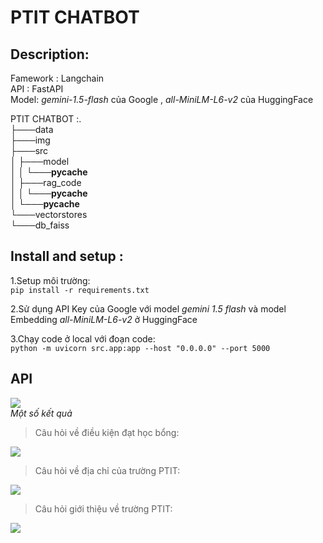 # PTIT CHATBOT
## Description:
Famework : Langchain  
API : FastAPI  
Model: *gemini-1.5-flash* của Google , *all-MiniLM-L6-v2* của HuggingFace  


PTIT CHATBOT :.  
├───data  
├───img  
├───src  
│   ├───model  
│   │   └───__pycache__  
│   ├───rag_code  
│   │   └───__pycache__  
│   └───__pycache__  
└───vectorstores  
    └───db_faiss  

## Install and setup :  
1.Setup môi trường:  
```pip install -r requirements.txt``` 

2.Sử dụng API Key của Google với model *gemini 1.5 flash* và model Embedding *all-MiniLM-L6-v2* ở HuggingFace  

3.Chạy code ở local với đoạn code:   
```python -m uvicorn src.app:app --host "0.0.0.0" --port 5000```


## API  
![](https://github.com/ductai07/PTIT-Chatbot/blob/dev/img/Chatbot_gui.png)    
*Một số kết quả*  

> Câu hỏi về điều kiện đạt học bổng:  

![](https://github.com/ductai07/PTIT-Chatbot/blob/dev/img/result.png)  
> Câu hỏi về địa chỉ của trường PTIT:  

![](https://github.com/ductai07/PTIT-Chatbot/blob/dev/img/result3.png)  

> Câu hỏi giới thiệu về trường PTIT:  

![](https://github.com/ductai07/PTIT-Chatbot/blob/dev/img/result2.png)  



